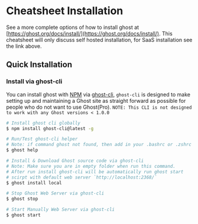 # Cheatsheet Installation

See a more complete options of how to install ghost at [https://ghost.org/docs/install/](https://ghost.org/docs/install/). This cheatsheet will only discuss self hosted installation, for SaaS installation see the link above.

## Quick Installation

### Install via ghost-cli

You can install ghost with [NPM](https://www.npmjs.com/) via [ghost-cli](https://www.npmjs.com/package/ghost-cli), `ghost-cli` is designed to make setting up and maintaining a Ghost site as straight forward as possible for people who do not want to use Ghost(Pro).
`NOTE: This CLI is not designed to work with any Ghost versions < 1.0.0`

```bash
# Install ghost cli globally
$ npm install ghost-cli@latest -g

# Run/Test ghost-cli helper
# Note: if command ghost not found, then add in your .bashrc or .zshrc
$ ghost help

# Install & Download Ghost source code via ghost-cli
# Note: Make sure you are in empty folder when run this command.
# After run install ghost-cli will be automatically run ghost start
# scirpt with default web server `http://localhost:2368/`
$ ghost install local

# Stop Ghost Web Server via ghost-cli
$ ghost stop

# Start Manually Web Server via ghost-cli
$ ghost start
```
